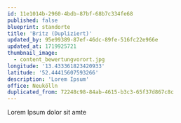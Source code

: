 ```yaml
---
id: 11e1014b-2960-4bdb-87bf-68b7c334fe68
published: false
blueprint: standorte
title: 'Britz (Dupliziert)'
updated_by: 95e99389-87ef-46dc-89fe-516fc22e966e
updated_at: 1719925721
thumbnail_image:
  - content_bewertungvorort.jpg
longitude: '13.433361823420933'
latitude: '52.44415607593266'
description: 'Lorem Ipsum'
office: Neukölln
duplicated_from: 72248c98-84ab-4615-b3c3-65f37d867c8c
---
```

Lorem Ipsum dolor sit amte